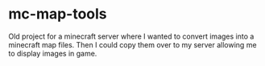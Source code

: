 mc-map-tools
============
Old project for a minecraft server where I wanted to convert images into a minecraft map files.
Then I could copy them over to my server allowing me to display images in game.

